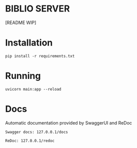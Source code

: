 # BIBLIO SERVER

[README WIP]

# Installation

```
pip install -r requirements.txt
```

# Running

```
uvicorn main:app --reload
```

# Docs

Automatic documentation provided by SwaggerUI and ReDoc

```
Swagger docs: 127.0.0.1/docs

ReDoc: 127.0.0.1/redoc
```
